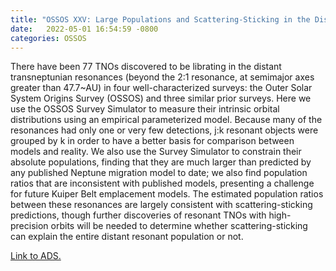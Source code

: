 ```yaml
---
title: "OSSOS XXV: Large Populations and Scattering-Sticking in the Distant Transneptunian Resonances"
date:   2022-05-01 16:54:59 -0800
categories: OSSOS
---
```

There have been 77 TNOs discovered to be librating in the distant transneptunian resonances (beyond the 2:1 resonance, at semimajor axes greater than 47.7~AU) in four well-characterized surveys: the Outer Solar System Origins Survey (OSSOS) and three similar prior surveys. Here we use the OSSOS Survey Simulator to measure their intrinsic orbital distributions using an empirical parameterized model. Because many of the resonances had only one or very few detections, j:k resonant objects were grouped by k in order to have a better basis for comparison between models and reality. We also use the Survey Simulator to constrain their absolute populations, finding that they are much larger than predicted by any published Neptune migration model to date; we also find population ratios that are inconsistent with published models, presenting a challenge for future Kuiper Belt emplacement models. The estimated population ratios between these resonances are largely consistent with scattering-sticking predictions, though further discoveries of resonant TNOs with high-precision orbits will be needed to determine whether scattering-sticking can explain the entire distant resonant population or not.

<a href="https://ui.adsabs.harvard.edu/abs/2022PSJ.....3..113C/abstract">Link to ADS.</a>
